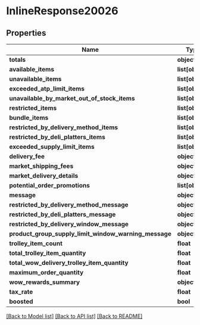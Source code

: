 # InlineResponse20026

## Properties
Name | Type | Description | Notes
------------ | ------------- | ------------- | -------------
**totals** | **object** |  | [optional] 
**available_items** | **list[object]** |  | [optional] 
**unavailable_items** | **list[object]** |  | [optional] 
**exceeded_atp_limit_items** | **list[object]** |  | [optional] 
**unavailable_by_market_out_of_stock_items** | **list[object]** |  | [optional] 
**restricted_items** | **list[object]** |  | [optional] 
**bundle_items** | **list[object]** |  | [optional] 
**restricted_by_delivery_method_items** | **list[object]** |  | [optional] 
**restricted_by_deli_platters_items** | **list[object]** |  | [optional] 
**exceeded_supply_limit_items** | **list[object]** |  | [optional] 
**delivery_fee** | **object** |  | [optional] 
**market_shipping_fees** | **object** |  | [optional] 
**market_delivery_details** | **object** |  | [optional] 
**potential_order_promotions** | **list[object]** |  | [optional] 
**message** | **object** |  | [optional] 
**restricted_by_delivery_method_message** | **object** |  | [optional] 
**restricted_by_deli_platters_message** | **object** |  | [optional] 
**restricted_by_delivery_window_message** | **object** |  | [optional] 
**product_group_supply_limit_window_warning_message** | **object** |  | [optional] 
**trolley_item_count** | **float** |  | [optional] 
**total_trolley_item_quantity** | **float** |  | [optional] 
**total_wow_delivery_trolley_item_quantity** | **float** |  | [optional] 
**maximum_order_quantity** | **float** |  | [optional] 
**wow_rewards_summary** | **object** |  | [optional] 
**tax_rate** | **float** |  | [optional] 
**boosted** | **bool** |  | [optional] 

[[Back to Model list]](../README.md#documentation-for-models) [[Back to API list]](../README.md#documentation-for-api-endpoints) [[Back to README]](../README.md)

